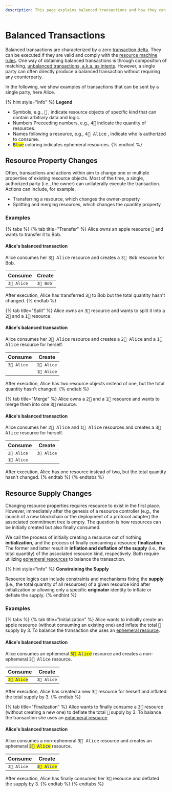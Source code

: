 ```yaml
---
description: This page explains balanced transactions and how they can be formed.
---
```


# Balanced Transactions

Balanced transactions are characterized by a zero [transaction delta](delta.md). They can be executed if they are valid and comply with the [resource machine rules](../page/). One way of obtaining balanced transactions  is through composition of matching, [unbalanced transactions, a.k.a. as intents](intents.md). However, a single party can often directly produce a balanced transaction without requiring any counterparty.

In the following, we show examples of transactions that can be sent by a single party, here Alice.

{% hint style="info" %}
**Legend**

* Symbols, e.g., <kbd>🍏</kbd> , indicate resource objects of specific kind that can contain arbitrary data and logic.
* Numbers Preceeding numbers, e.g., <kbd>4🍏</kbd> indicate the quantity of resources.
* Names following a resource, e.g., <kbd>4🍏 Alice</kbd> , indicate who is authorized to consume.
* <kbd><mark style="color:blue;">Blue<mark style="color:blue;"></kbd>  coloring indicates ephemeral resources.
{% endhint %}

## Resource Property Changes

Often, transactions and actions within aim to change one or multiple properties of existing resource objects. Most of the time, a single, authorized party (i.e., the owner) can unilaterally execute the transaction. Actions can include, for example,&#x20;

* Transferring a resource, which changes the owner-property
* Splitting and merging resources, which changes the quantity property

### Examples

{% tabs %}
{% tab title="Transfer" %}
Alice owns an apple resource <kbd>🍏</kbd> and wants to transfer it to Bob.

#### **Alice's balanced transaction**

Alice consumes her <kbd>3🍏 Alice</kbd> resource and creates a <kbd>3🍏 Bob</kbd> resource for Bob.

| Consume              | Create             |
| -------------------- | ------------------ |
| <kbd>3🍏 Alice</kbd> | <kbd>3🍏 Bob</kbd> |

After execution, Alice has transferred <kbd>3🍏</kbd> to Bob but the total quantity hasn't changed.
{% endtab %}

{% tab title="Split" %}
Alice owns an <kbd>3🍏</kbd> resource and wants to split it into a <kbd>2🍏</kbd> and a <kbd>1🍏</kbd> resource.

#### **Alice's balanced transaction**

Alice consumes her <kbd>3🍏 Alice</kbd> resource and creates a <kbd>2🍏 Alice</kbd> and a  <kbd>1🍏 Alice</kbd> resource for herself.

| Consume              | Create               |
| -------------------- | -------------------- |
| <kbd>3🍏 Alice</kbd> | <kbd>2🍏 Alice</kbd> |
|                      | <kbd>1🍏 Alice</kbd> |

After execution, Alice has two resource objects instead of one, but the total quantity hasn't changed.
{% endtab %}

{% tab title="Merge" %}
Alice owns a <kbd>2🍏</kbd> and a <kbd>1🍏</kbd> resource and wants to merge them into one <kbd>3🍏</kbd> resource.

#### **Alice's balanced transaction**

Alice consumes her  <kbd>2🍏 Alice</kbd> and  <kbd>1🍏 Alice</kbd> resources and creates a <kbd>3🍏 Alice</kbd> resource for herself.

| Consume              | Create               |
| -------------------- | -------------------- |
| <kbd>2🍏 Alice</kbd> | <kbd>3🍏 Alice</kbd> |
| <kbd>1🍏 Alice</kbd> |                      |

After execution,  Alice has one resource instead of two, but the total quantity hasn't changed.
{% endtab %}
{% endtabs %}

## Resource Supply Changes

Changing resource properties requires resource to exist in the first place. However, immediately after the genesis of a resource controller (e.g., the launch of a new blockchain or the deployment of a protocol adapter) the associated commitment tree is empty. The question is how resources can be initially created but also finally consumed.

We call the process of initially creating a resource out of nothing **initialization**, and the process of finally consuming a resource **finalization**.\
The former and latter result in **inflation and deflation of the supply** (i.e.,  the total quantity) of the associated resource kind, respectively. Both require utilizing [ephemeral resources](../resources/lifecycle.md#ephemeral-resources) to balance the transaction.

{% hint style="info" %}
**Constraining the Supply**

Resource logics can include constraints and mechanisms fixing the **supply** (i.e., the total quantity of all resources) of a given resource kind after initialization or allowing only a specific **originator** identity to inflate or deflate the supply.
{% endhint %}

### Examples

{% tabs %}
{% tab title="Initialization" %}
Alice wants to initiallly create an apple resource (without consuming an existing one) and inflate the total <kbd>🍏</kbd> supply by 3. To balance the transaction she uses an [ephemeral resource](../resources/lifecycle.md#ephemeral-resources).

#### **Alice's balanced transaction**

Alice consumes an ephemeral <kbd><mark style="color:blue;">3🍏 Alice<mark style="color:blue;"></kbd> resource and creates a non-ephemeral <kbd>3🍏 Alice</kbd> resource.

| Consume                                                                  | Create               |
| ------------------------------------------------------------------------ | -------------------- |
| <kbd><mark style="color:blue;">3🍏 Alice<mark style="color:blue;"></kbd> | <kbd>3🍏 Alice</kbd> |

After execution, Alice has created a new <kbd>3🍏</kbd> resource for herself and inflated the total supply by 3.
{% endtab %}

{% tab title="Finalization" %}
Alice wants to finally consume a <kbd>3🍏</kbd> resource (without creating a new one) to deflate the total <kbd>🍏</kbd> supply by 3. To balance the transaction she uses an [ephemeral resource](../resources/lifecycle.md#ephemeral-resources).

#### **Alice's balanced transaction**

Alice consumes a non-ephemeral <kbd>3🍏 Alice</kbd> resource and creates an ephemeral <kbd><mark style="color:blue;">3🍏 Alice<mark style="color:blue;"></kbd> resource.

| Consume              | Create                                                                   |
| -------------------- | ------------------------------------------------------------------------ |
| <kbd>3🍏 Alice</kbd> | <kbd><mark style="color:blue;">3🍏 Alice<mark style="color:blue;"></kbd> |

After execution, Alice has finally consumed her <kbd>3🍏</kbd> resource and deflated the supply by 3.
{% endtab %}
{% endtabs %}
